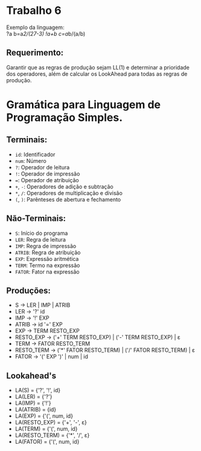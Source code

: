 # Trabalho 6 

Exemplo da linguagem: <br>
  ?a
  b=a*2/(27-3)
  !a+b
  c=a*b/(a/b)

## Requerimento:
Garantir que as regras de produção sejam LL(1) e determinar a prioridade dos operadores, além de calcular os LookAhead para todas as regras de produção.


# Gramática para Linguagem de Programação Simples.

## Terminais:
- `id`: Identificador
- `num`: Número
- `?`: Operador de leitura
- `!`: Operador de impressão
- `=`: Operador de atribuição
- `+`, `-`: Operadores de adição e subtração
- `*`, `/`: Operadores de multiplicação e divisão
- `(`, `)`: Parênteses de abertura e fechamento

## Não-Terminais:
- `S`: Início do programa
- `LER`: Regra de leitura
- `IMP`: Regra de impressão
- `ATRIB`: Regra de atribuição
- `EXP`: Expressão aritmética
- `TERM`: Termo na expressão
- `FATOR`: Fator na expressão

## Produções:

- S -> LER | IMP | ATRIB
- LER -> '?' id
- IMP -> '!' EXP
- ATRIB -> id '=' EXP
- EXP -> TERM RESTO_EXP
- RESTO_EXP -> ('+' TERM RESTO_EXP) | ('-' TERM RESTO_EXP) | ε
- TERM -> FATOR RESTO_TERM
- RESTO_TERM -> ('*' FATOR RESTO_TERM) | ('/' FATOR RESTO_TERM) | ε
- FATOR -> '(' EXP ')' | num | id

## Lookahead's
- LA(S) = {'?', '!', id}
- LA(LER) = {'?'}
- LA(IMP) = {'!'}
- LA(ATRIB) = {id}
- LA(EXP) = {'(', num, id}
- LA(RESTO_EXP) = {'+', '-', ε}
- LA(TERM) = {'(', num, id}
- LA(RESTO_TERM) = {'*', '/', ε}
- LA(FATOR) = {'(', num, id}
